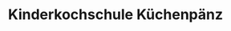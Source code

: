 ---
title: "Kinderkochschule Küchenpänz"
url: /koeln/kinderkochschule-kuechenpaenz/
shop: Feinkost
---